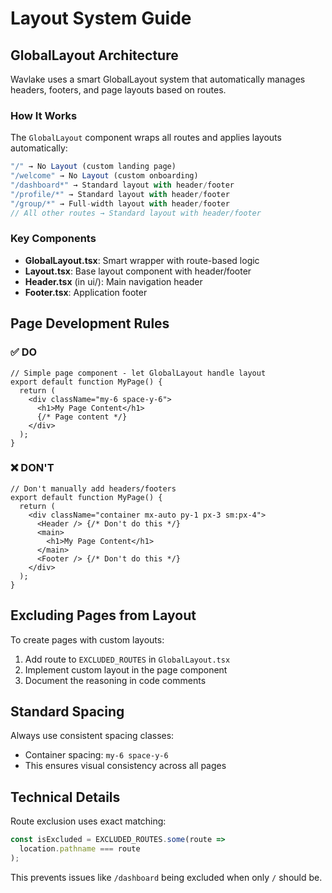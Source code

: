 # Layout System Guide

## GlobalLayout Architecture

Wavlake uses a smart GlobalLayout system that automatically manages headers, footers, and page layouts based on routes.

### How It Works

The `GlobalLayout` component wraps all routes and applies layouts automatically:

```typescript
"/" → No Layout (custom landing page)
"/welcome" → No Layout (custom onboarding)  
"/dashboard*" → Standard layout with header/footer
"/profile/*" → Standard layout with header/footer
"/group/*" → Full-width layout with header/footer
// All other routes → Standard layout with header/footer
```

### Key Components

- **GlobalLayout.tsx**: Smart wrapper with route-based logic
- **Layout.tsx**: Base layout component with header/footer
- **Header.tsx** (in ui/): Main navigation header
- **Footer.tsx**: Application footer

## Page Development Rules

### ✅ DO

```tsx
// Simple page component - let GlobalLayout handle layout
export default function MyPage() {
  return (
    <div className="my-6 space-y-6">
      <h1>My Page Content</h1>
      {/* Page content */}
    </div>
  );
}
```

### ❌ DON'T

```tsx
// Don't manually add headers/footers
export default function MyPage() {
  return (
    <div className="container mx-auto py-1 px-3 sm:px-4">
      <Header /> {/* Don't do this */}
      <main>
        <h1>My Page Content</h1>
      </main>
      <Footer /> {/* Don't do this */}
    </div>
  );
}
```

## Excluding Pages from Layout

To create pages with custom layouts:

1. Add route to `EXCLUDED_ROUTES` in `GlobalLayout.tsx`
2. Implement custom layout in the page component
3. Document the reasoning in code comments

## Standard Spacing

Always use consistent spacing classes:
- Container spacing: `my-6 space-y-6`
- This ensures visual consistency across all pages

## Technical Details

Route exclusion uses exact matching:
```typescript
const isExcluded = EXCLUDED_ROUTES.some(route => 
  location.pathname === route
);
```

This prevents issues like `/dashboard` being excluded when only `/` should be.